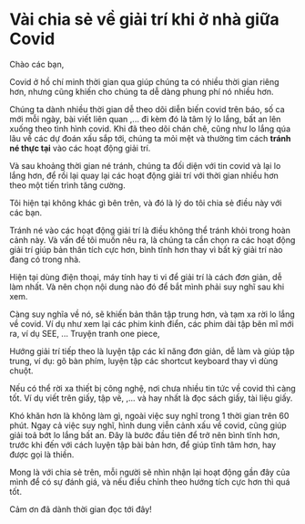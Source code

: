 # Vài chia sẻ về giải trí khi ở nhà giữa Covid

Chào các bạn,

Covid ở hồ chí minh thời gian qua giúp chúng ta có nhiều thời gian riêng hơn, nhưng cũng khiến cho chúng ta dễ dàng phung phí nó nhiều hơn.

Chúng ta dành nhiều thời gian dễ theo dõi diễn biến covid trên báo, số ca mới mỗi ngày, bài viết liên quan ,... đi kèm đó là tâm lý lo lắng, bất an lên xuống theo tình hình covid. 
Khi đã theo dõi chán chê, cũng như lo lắng qúa lâu về các dự đoán xấu sắp tới, chúng ta mỏi mệt và thường tìm cách **tránh né thực tại** vào các hoạt động giải trí.

Và sau khoảng thời gian né tránh, chúng ta đối diện với tin covid và lại lo lắng hơn, để rồi lại quay lại các hoạt động giải trí với thời gian nhiều hơn theo một tiến  trình tăng cường. 

Tôi hiện tại không khác gì bên trên, và đó là lý do tôi chia sẻ điều này với các bạn. 

Tránh né vào các hoạt động giải trí là điều không thể tránh khỏi trong hoàn cảnh này. Và vấn đề tôi muốn nêu ra, là chúng ta cần chọn ra các hoạt động giải trí giúp bản thân tích cực hơn, bình tĩnh hơn thay vì bất kỳ giải trí nào đang có trong nhà. 

Hiện tại dùng điện thoại, máy tính hay ti vi để giải trí là cách đơn giản, dễ làm nhất. Và nên chọn nội dung nào đó để bắt mình phải suy nghĩ sau khi xem.

Càng suy nghĩa về nó, sẽ khiến bản thân tập trung hơn, và tạm xa rời lo lắng về covid.  Ví dụ như xem lại các phim kinh điển, các phim dài tập bên mĩ mới ra, ví dụ SEE, ... Truyện tranh one piece,

Hướng giải trí tiếp theo là luyện tập các kĩ năng đơn giản, dễ làm và giúp tập trung, ví dụ: gõ bàn phím, luyện tập các shortcut keyboard thay vì dùng chuột. 

Nếu có thể rời xa thiết bị công nghệ, nơi chưa nhiều tin tức về covid thì càng tốt. Ví dụ viết trên giấy, tập vẽ, ,... và hay nhất là đọc sách giấy, tài liệu giấy. 

Khó khăn hơn là không làm gì, ngoài việc suy nghĩ trong 1 thời gian trên 60 phút. Ngay cả việc suy nghĩ, hình dung viễn cảnh xấu về covid, cũng giúp giải toả bớt lo lắng bất an. Đây là bước đầu tiên để trở nên bình tĩnh hơn, trước khi đến với cách luyện tập bài bản hơn, để giúp tĩnh tâm hơn, hay được gọi là thiền. 

Mong là với chia sẻ trên, mỗi người sẽ nhìn nhận lại hoạt động gần đây của mình để có sự đánh giá, và nếu điều chỉnh theo hướng tích cực hơn thì quá tốt.

Cảm ơn đã dành thời gian đọc tới đây! 
